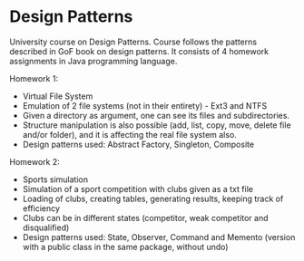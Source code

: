 # Design Patterns

University course on Design Patterns. Course follows the patterns described in GoF book on design patterns. It consists of 4 homework assignments in Java programming language.

Homework 1:
*   Virtual File System
 *   Emulation of 2 file systems (not in their entirety) - Ext3 and NTFS
 *   Given a directory as argument, one can see its files and subdirectories. 
 *   Structure manipulation is also possible (add, list, copy, move, delete file and/or folder), and it is affecting the real file system also.
 *   Design patterns used: Abstract Factory, Singleton, Composite

Homework 2:
*  Sports simulation
 * Simulation of a sport competition with clubs given as a txt file
 * Loading of clubs, creating tables, generating results, keeping track of efficiency
 * Clubs can be in different states (competitor, weak competitor and disqualified)
 * Design patterns used: State, Observer, Command and Memento (version with a public class in the same package, without undo)
